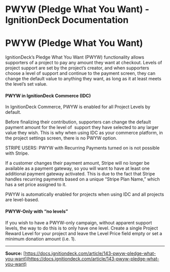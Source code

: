 # PWYW (Pledge What You Want) - IgnitionDeck Documentation

# PWYW (Pledge What You Want)

[](javascript:window.print())
IgnitionDeck’s Pledge What You Want (PWYW) functionality allows supporters of a project to pay any amount they want at checkout. Levels of project support are set by the project’s creator, and when supporters choose a level of support and continue to the payment screen, they can change the default value to anything they want, as long as it at least meets the level’s set value.

#### PWYW in IgnitionDeck Commerce (IDC)

In IgnitionDeck Commerce, PWYW is enabled for all Project Levels by default.

Before finalizing their contribution, supporters can change the default payment amount for the level of  support they have selected to any larger value they wish. This is why when using IDC as your commerce platform, in the project settings screen, there is no PWYW option.

STRIPE USERS: PWYW with Recurring Payments turned on is not possible with Stripe.

If a customer changes their payment amount, Stripe will no longer be available as a payment gateway, so you will want to have at least one additional payment gateway activated. This is due to the fact that Stripe handles recurring payments based on a unique “Stripe Plan Name,” which has a set price assigned to it.

PWYW is automatically enabled for projects when using IDC and all projects are level-based.

#### PWYW-Only with “no levels”

If you wish to have a PWYW-only campaign, without apparent support levels, the way to do this is to only have one level. Create a single Project Reward Level for your project and leave the Level Price field empty or set a minimum donation amount (i.e. 1).



---
**Source:** [https://docs.ignitiondeck.com/article/143-pwyw-pledge-what-you-want](https://docs.ignitiondeck.com/article/143-pwyw-pledge-what-you-want)

